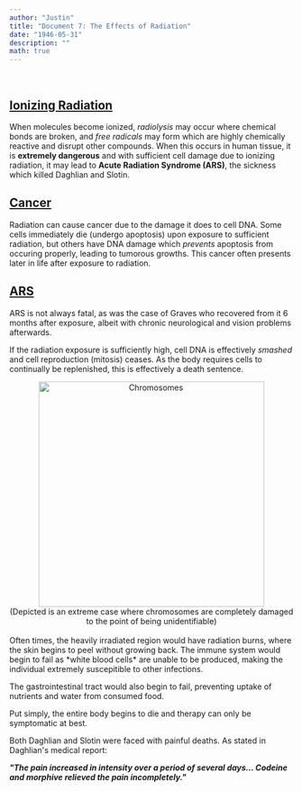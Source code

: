 ```yaml
---
author: "Justin"
title: "Document 7: The Effects of Radiation"
date: "1946-05-31"
description: ""
math: true
---
```


<br>

## <ins>Ionizing Radiation</ins>

When molecules become ionized, *radiolysis* may occur where chemical bonds are broken, and *free radicals* may form which are highly chemically reactive and disrupt other compounds. When this occurs in human tissue, it is **extremely dangerous** and with sufficient cell damage due to ionizing radiation, it may lead to **Acute Radiation Syndrome (ARS)**, the sickness which killed Daghlian and Slotin. 

## <ins>Cancer</ins>

Radiation can cause cancer due to the damage it does to cell DNA. Some cells immediately die (undergo apoptosis) upon exposure to sufficient radiation, but others have DNA damage which *prevents* apoptosis from occuring properly, leading to tumorous growths. This cancer often presents later in life after exposure to radiation.

## <ins>ARS</ins>

ARS is not always fatal, as was the case of Graves who recovered from it 6 months after exposure, albeit with chronic neurological and vision problems afterwards. 

If the radiation exposure is sufficiently high, cell DNA is effectively *smashed* and cell reproduction (mitosis) ceases. As the body requires cells to continually be replenished, this is effectively a death sentence.


<div align="center">
    <img src="../images/smashed_chromosomes.jpg" alt="Chromosomes" width="400"/>
</div>

<div align="center">(Depicted is an extreme case where chromosomes are completely damaged<br> to the point of being unidentifiable)</div>
<br>
Often times, the heavily irradiated region would have radiation burns, where the skin begins to peel without growing back. The immune system would begin to fail as *white blood cells* are unable to be produced, making the individual extremely suscepitible to other infections.

The gastrointestinal tract would also begin to fail, preventing uptake of nutrients and water from consumed food. 

Put simply, the entire body begins to die and therapy can only be symptomatic at best.


Both Daghlian and Slotin were faced with painful deaths. As stated in Daghlian's medical report:

_**"The pain increased in intensity over a period of several days... Codeine and morphive relieved the pain incompletely."**_


